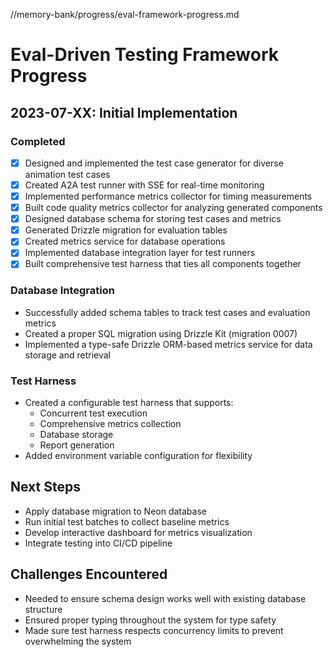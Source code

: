 //memory-bank/progress/eval-framework-progress.md
# Eval-Driven Testing Framework Progress

## 2023-07-XX: Initial Implementation

### Completed
- [x] Designed and implemented the test case generator for diverse animation test cases
- [x] Created A2A test runner with SSE for real-time monitoring
- [x] Implemented performance metrics collector for timing measurements
- [x] Built code quality metrics collector for analyzing generated components
- [x] Designed database schema for storing test cases and metrics 
- [x] Generated Drizzle migration for evaluation tables
- [x] Created metrics service for database operations
- [x] Implemented database integration layer for test runners
- [x] Built comprehensive test harness that ties all components together

### Database Integration
- Successfully added schema tables to track test cases and evaluation metrics
- Created a proper SQL migration using Drizzle Kit (migration 0007)
- Implemented a type-safe Drizzle ORM-based metrics service for data storage and retrieval

### Test Harness
- Created a configurable test harness that supports:
  - Concurrent test execution
  - Comprehensive metrics collection
  - Database storage
  - Report generation
- Added environment variable configuration for flexibility

## Next Steps
- Apply database migration to Neon database
- Run initial test batches to collect baseline metrics
- Develop interactive dashboard for metrics visualization
- Integrate testing into CI/CD pipeline

## Challenges Encountered
- Needed to ensure schema design works well with existing database structure
- Ensured proper typing throughout the system for type safety
- Made sure test harness respects concurrency limits to prevent overwhelming the system

